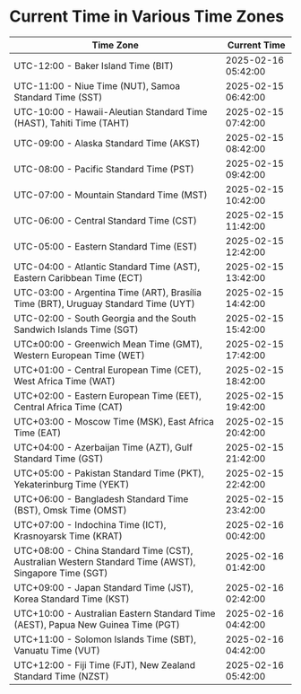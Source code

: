 # Current Time in Various Time Zones

| Time Zone | Current Time |
|-----------|--------------|
| UTC-12:00 - Baker Island Time (BIT) | 2025-02-16 05:42:00 |
| UTC-11:00 - Niue Time (NUT), Samoa Standard Time (SST) | 2025-02-15 06:42:00 |
| UTC-10:00 - Hawaii-Aleutian Standard Time (HAST), Tahiti Time (TAHT) | 2025-02-15 07:42:00 |
| UTC-09:00 - Alaska Standard Time (AKST) | 2025-02-15 08:42:00 |
| UTC-08:00 - Pacific Standard Time (PST) | 2025-02-15 09:42:00 |
| UTC-07:00 - Mountain Standard Time (MST) | 2025-02-15 10:42:00 |
| UTC-06:00 - Central Standard Time (CST) | 2025-02-15 11:42:00 |
| UTC-05:00 - Eastern Standard Time (EST) | 2025-02-15 12:42:00 |
| UTC-04:00 - Atlantic Standard Time (AST), Eastern Caribbean Time (ECT) | 2025-02-15 13:42:00 |
| UTC-03:00 - Argentina Time (ART), Brasília Time (BRT), Uruguay Standard Time (UYT) | 2025-02-15 14:42:00 |
| UTC-02:00 - South Georgia and the South Sandwich Islands Time (SGT) | 2025-02-15 15:42:00 |
| UTC±00:00 - Greenwich Mean Time (GMT), Western European Time (WET) | 2025-02-15 17:42:00 |
| UTC+01:00 - Central European Time (CET), West Africa Time (WAT) | 2025-02-15 18:42:00 |
| UTC+02:00 - Eastern European Time (EET), Central Africa Time (CAT) | 2025-02-15 19:42:00 |
| UTC+03:00 - Moscow Time (MSK), East Africa Time (EAT) | 2025-02-15 20:42:00 |
| UTC+04:00 - Azerbaijan Time (AZT), Gulf Standard Time (GST) | 2025-02-15 21:42:00 |
| UTC+05:00 - Pakistan Standard Time (PKT), Yekaterinburg Time (YEKT) | 2025-02-15 22:42:00 |
| UTC+06:00 - Bangladesh Standard Time (BST), Omsk Time (OMST) | 2025-02-15 23:42:00 |
| UTC+07:00 - Indochina Time (ICT), Krasnoyarsk Time (KRAT) | 2025-02-16 00:42:00 |
| UTC+08:00 - China Standard Time (CST), Australian Western Standard Time (AWST), Singapore Time (SGT) | 2025-02-16 01:42:00 |
| UTC+09:00 - Japan Standard Time (JST), Korea Standard Time (KST) | 2025-02-16 02:42:00 |
| UTC+10:00 - Australian Eastern Standard Time (AEST), Papua New Guinea Time (PGT) | 2025-02-16 04:42:00 |
| UTC+11:00 - Solomon Islands Time (SBT), Vanuatu Time (VUT) | 2025-02-16 04:42:00 |
| UTC+12:00 - Fiji Time (FJT), New Zealand Standard Time (NZST) | 2025-02-16 05:42:00 |
